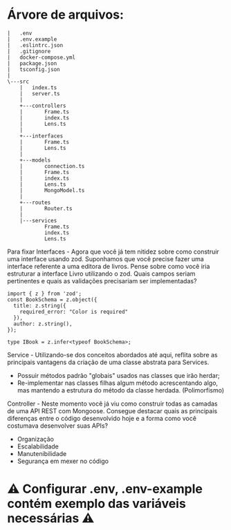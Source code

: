 # Árvore de arquivos:

```
|   .env
|   .env.example
|   .eslintrc.json
|   .gitignore
|   docker-compose.yml
|   package.json
|   tsconfig.json
|
\---src
    |   index.ts
    |   server.ts
    |
    +---controllers
    |       Frame.ts
    |       index.ts
    |       Lens.ts
    |
    +---interfaces
    |       Frame.ts
    |       Lens.ts
    |
    +---models
    |       connection.ts
    |       Frame.ts
    |       index.ts
    |       Lens.ts
    |       MongoModel.ts
    |
    +---routes
    |       Router.ts
    |
    |---services
            Frame.ts
            index.ts
            Lens.ts
```

Para fixar
Interfaces - Agora que você já tem nitidez sobre como construir uma interface usando zod. Suponhamos que você precise fazer uma interface referente a uma editora de livros. Pense sobre como você iria estruturar a interface Livro utilizando o zod. Quais campos seriam pertinentes e quais as validações precisariam ser implementadas?
```
import { z } from 'zod';
const BookSchema = z.object({
  title: z.string({
    required_error: "Color is required"
  }),
  author: z.string(),
});

type IBook = z.infer<typeof BookSchema>;
```

Service - Utilizando-se dos conceitos abordados até aqui, reflita sobre as principais vantagens da criação de uma classe abstrata para Services.
- Possuir métodos padrão "globais" usados nas classes que irão herdar;
- Re-implementar nas classes filhas algum método acrescentando algo, mas mantendo a estrutura do método da classe herdada. (Polimorfismo)

Controller - Neste momento você já viu como construir todas as camadas de uma API REST com Mongoose. Consegue destacar quais as principais diferenças entre o código desenvolvido hoje e a forma como você costumava desenvolver suas APIs?
- Organização
- Escalabilidade
- Manutenibilidade
- Segurança em mexer no código
  


# ⚠ Configurar .env, .env-example contém exemplo das variáveis necessárias ⚠ 